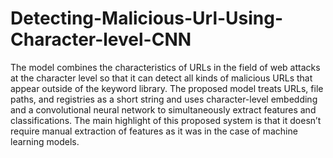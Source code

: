 # Detecting-Malicious-Url-Using-Character-level-CNN
The model combines the characteristics of URLs in the field of web attacks at the character level so that it can detect all kinds of malicious URLs that appear outside of the keyword library. The proposed model treats URLs, file paths, and registries as a short string and uses character-level embedding and a convolutional neural network to simultaneously extract features and classifications. The main highlight of this proposed system is that it doesn’t require manual extraction of features as it was in the case of machine learning models.
